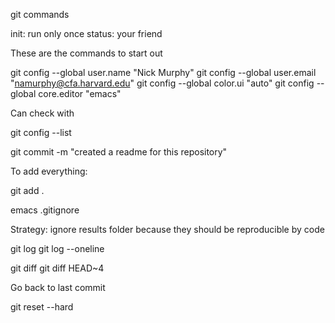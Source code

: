 git commands

init: run only once
status: your friend

These are the commands to start out

git config --global user.name "Nick Murphy"
git config --global user.email "namurphy@cfa.harvard.edu"
git config --global color.ui "auto"
git config --global core.editor "emacs"

Can check with 

git config --list

git commit -m "created a readme for this repository"

To add everything:

git add . 

emacs .gitignore

Strategy: ignore results folder because they should be reproducible by code

git log
git log --oneline

git diff
git diff HEAD~4

Go back to last commit

git reset --hard
